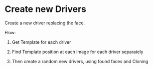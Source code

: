 # Create new Drivers
Create a new driver replacing the face.

Flow:

1. Get Template for each driver

2. Find Template position at each image for each driver separately

3. Then create a random new drivers, using found faces and Cloning
